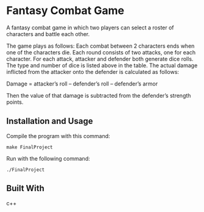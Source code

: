 # Fantasy Combat Game

A fantasy combat game in which two players can select a roster of characters and battle each other. 

The game plays as follows:
Each combat between 2 characters ends when one of the characters die.
Each round consists of two attacks, one for each character. For each attack, attacker and defender both generate dice rolls. The type and number of dice is listed above in the table.
The actual damage inflicted from the attacker onto the defender is calculated as follows:

Damage = attacker’s roll – defender’s roll – defender’s armor

Then the value of that damage is subtracted from the defender’s strength points.

## Installation and Usage
Compile the program with this command:
```
make FinalProject
```
Run with the following command:
```unix
./FinalProject
```

## Built With
c++

